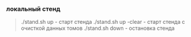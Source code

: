### локальный стенд
>
> ./stand.sh up         - старт стенда
> ./stand.sh up -clear  - старт стенда с очисткой данных томов
> ./stand.sh down       - остановка стенда
>
>
